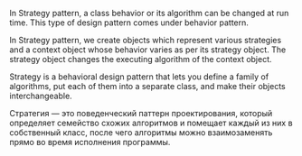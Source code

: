In Strategy pattern, a class behavior or its algorithm can be changed at run time. This type of design pattern comes 
under behavior pattern.

In Strategy pattern, we create objects which represent various strategies and a context object whose behavior varies 
as per its strategy object. The strategy object changes the executing algorithm of the context object.

Strategy is a behavioral design pattern that lets you define a family of algorithms, put each of them into a separate class, 
and make their objects interchangeable.

Стратегия — это поведенческий паттерн проектирования, который определяет семейство схожих алгоритмов и помещает каждый из 
них в собственный класс, после чего алгоритмы можно взаимозаменять прямо во время исполнения программы.

